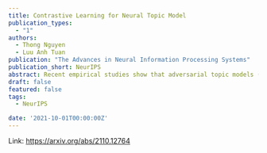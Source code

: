 ```yaml
---
title: Contrastive Learning for Neural Topic Model
publication_types:
  - "1"
authors:
  - Thong Nguyen
  - Luu Anh Tuan
publication: "The Advances in Neural Information Processing Systems"
publication_short: NeurIPS
abstract: Recent empirical studies show that adversarial topic models (ATM) can successfully capture semantic patterns of the document by differentiating a document with another dissimilar sample. However, utilizing that discriminative-generative architecture has two important drawbacks:(1) the architecture does not relate similar documents, which has the same document-word distribution of salient words; (2) it restricts the ability to integrate external information, such as sentiments of the document, which has been shown to benefit the training of neural topic model. To address those issues, we revisit the adversarial topic architecture in the viewpoint of mathematical analysis, propose a novel approach to re-formulate discriminative goal as an optimization problem, and design a novel sampling method which facilitates the integration of external variables. The reformulation encourages the model to incorporate the relations among similar samples and enforces the constraint on the similarity among dissimilar ones; while the sampling method, which is based on the internal input and reconstructed output, helps inform the model of salient words contributing to the main topic. Experimental results show that our framework outperforms other state-of-the-art neural topic models in three common benchmark datasets that belong to various domains, vocabulary sizes, and document lengths in terms of topic coherence.
draft: false
featured: false
tags:
  - NeurIPS

date: '2021-10-01T00:00:00Z'
---
```

Link: https://arxiv.org/abs/2110.12764